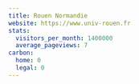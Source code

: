 ```yaml
---
title: Rouen Normandie
website: https://www.univ-rouen.fr
stats:
  visitors_per_month: 1400000
  average_pageviews: 7
carbon:
  home: 0
  legal: 0
---
```

